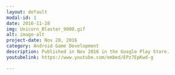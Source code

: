 ```yaml
---
layout: default
modal-id: 1
date: 2016-11-28
img: Unicorn_Blaster_9000.gif
alt: image-alt
project-date: Nov 28, 2016
category: Android Game Development
description: Published in Nov 2016 in the Google Play Store.  
youtubelink: https://www.youtube.com/embed/EPz7EpKwd-g

---
```

